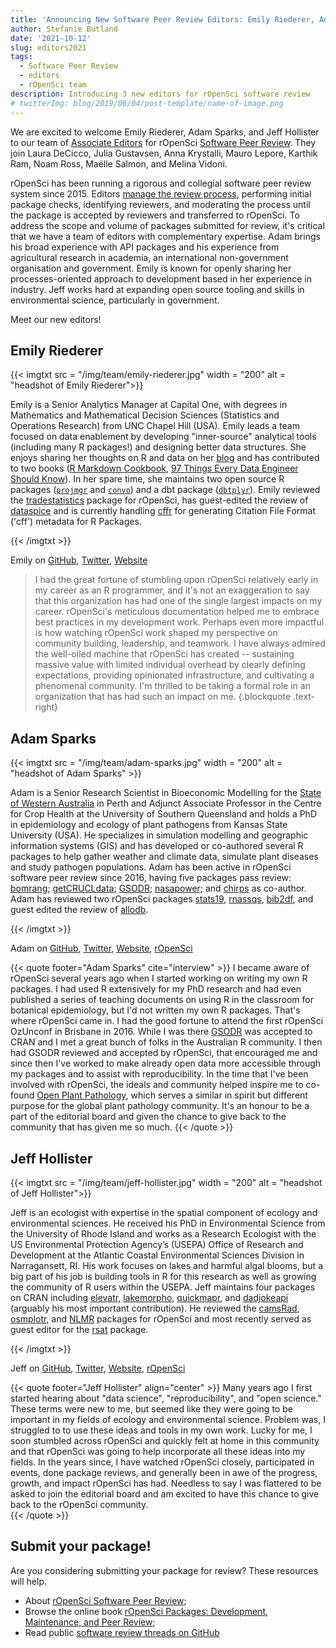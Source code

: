```yaml
---
title: 'Announcing New Software Peer Review Editors: Emily Riederer, Adam Sparks, and Jeff Hollister'
author: Stefanie Butland
date: '2021-10-12'
slug: editors2021
tags:
  - Software Peer Review
  - editors
  - rOpenSci team
description: Introducing 3 new editors for rOpenSci software review
# twitterImg: blog/2019/06/04/post-template/name-of-image.png
---
```

We are excited to welcome Emily Riederer, Adam Sparks, and Jeff Hollister to our team of [Associate Editors](/software-review/#editors) for rOpenSci [Software Peer Review](/software-review/). 
They join Laura DeCicco, Julia Gustavsen, Anna Krystalli, Mauro Lepore, Karthik Ram, Noam Ross, Maëlle Salmon, and Melina Vidoni. 

rOpenSci has been running a rigorous and collegial software peer review system since 2015. 
Editors [manage the review process](https://devguide.ropensci.org/editorguide.html), performing initial package checks, identifying reviewers, and moderating the process until the package is accepted by reviewers and transferred to rOpenSci. 
To address the scope and volume of packages submitted for review, it's critical that we have a team of editors with complementary expertise.
Adam brings his broad experience with API packages and his experience from agricultural research in academia, an international non-government organisation and government.
Emily is known for openly sharing her processes-oriented approach to development based in her experience in industry.
Jeff works hard at expanding open source tooling and skills in environmental science, particularly in government. 

Meet our new editors!

## Emily Riederer

{{< imgtxt src = "/img/team/emily-riederer.jpg" width = "200" alt = "headshot of Emily Riederer">}} 

Emily is a Senior Analytics Manager at Capital One, with degrees in Mathematics and Mathematical Decision Sciences (Statistics and Operations Research) from UNC Chapel Hill (USA). 
Emily leads a team focused on data enablement by developing "inner-source" analytical tools (including many R packages!) and designing better data structures. She enjoys sharing her thoughts on R and data on her [blog](https://emilyriederer.netlify.com/) and has contributed to two books ([R Markdown Cookbook](https://bookdown.org/yihui/rmarkdown-cookbook/), [97 Things Every Data Engineer Should Know](https://www.oreilly.com/library/view/97-things-every/9781492062400/)). In her spare time, she maintains two open source R packages ([`projmgr`](https://cran.r-project.org/package=projmgr) and [`convo`](https://github.com/emilyriederer/convo)) and a dbt package ([`dbtplyr`](https://github.com/emilyriederer/dbtplyr)). 
Emily reviewed the [tradestatistics](https://github.com/ropensci/software-review/issues/274) package for rOpenSci, has guest-edited the review of [dataspice](https://github.com/ropensci/software-review/issues/426) and is currently handling [cffr](https://github.com/ropensci/software-review/issues/463) for generating Citation File Format ('cff') metadata for R Packages.

{{< /imgtxt >}}

Emily on [GitHub](https://github.com/emilyriederer), [Twitter](https://twitter.com/emilyriederer), [Website](https://emilyriederer.netlify.com/)

>I had the great fortune of stumbling upon rOpenSci relatively early in my career as an R programmer, and it's not an exaggeration to say that this organization has had one of the single largest impacts on my career. rOpenSci's meticulous documentation helped me to embrace best practices in my development work. Perhaps even more impactful is how watching rOpenSci work shaped my perspective on community building, leadership, and teamwork. I have always admired the well-oiled machine that rOpenSci has created -- sustaining massive value with limited individual overhead by clearly defining expectations, providing opinionated infrastructure, and cultivating a phenomenal community. I'm thrilled to be taking a formal role in an organization that has had such an impact on me. 
{.blockquote .text-right}


## Adam Sparks

{{< imgtxt src = "/img/team/adam-sparks.jpg" width = "200" alt = "headshot of Adam Sparks" >}} 

Adam is a Senior Research Scientist in Bioeconomic Modelling for the [State of Western Australia](https://www.dpird.wa.gov.au/) in Perth and Adjunct Associate Professor in the Centre for Crop Health at the University of Southern Queensland and holds a PhD in epidemiology and ecology of plant pathogens from Kansas State University (USA). 
He specializes in simulation modelling and geographic information systems (GIS) and has developed or co-authored several R packages to help gather weather and climate data, simulate plant diseases and study pathogen populations. Adam has been active in rOpenSci software peer review since 2016, having five packages pass review: [bomrang](https://docs.ropensci.org/bomrang); [getCRUCLdata](https://docs.ropensci.org/getCRUCLdata); [GSODR](https://docs.ropensci.org/GSODR); [nasapower](https://docs.ropensci.org/nasapower); and [chirps](https://docs.ropensci.org/chirps/) as co-author.
Adam has reviewed two rOpenSci packages [stats19](https://github.com/ropensci/software-review/issues/266), [rnassqs](https://github.com/ropensci/software-review/issues/298), [bib2df](https://github.com/ropensci/software-review/issues/124), and guest edited the review of [allodb](https://github.com/ropensci/software-review/issues/436). 


{{< /imgtxt >}}

Adam on [GitHub](https://github.com/adamhsparks), [Twitter](https://twitter.com/adamhsparks), [Website](https://adamhsparks.com/), [rOpenSci](/author/adam-sparks/)

{{< quote footer="Adam Sparks" cite="interview" >}}
I became aware of rOpenSci several years ago when I started working on writing my own R packages. I had used R extensively for my PhD research and had even published a series of teaching documents on using R in the classroom for botanical epidemiology, but I'd not written my own R packages. That's where rOpenSci came in. I had the good fortune to attend the first rOpenSci OzUnconf in Brisbane in 2016. While I was there [GSODR](https://docs.ropensci.org/GSODR) was accepted to CRAN and I met a great bunch of folks in the Australian R community. I then had GSODR reviewed and accepted by rOpenSci, that encouraged me and since then I've worked to make already open data more accessible through my packages and to assist with reproducibility. In the time that I've been involved with rOpenSci, the ideals and community helped inspire me to co-found [Open Plant Pathology](https://www.openplantpathology.org), which serves a similar in spirit but different purpose for the global plant pathology community. It's an honour to be a part of the editorial board and given the chance to give back to the community that has given me so much.
{{< /quote >}}

## Jeff Hollister

{{< imgtxt src = "/img/team/jeff-hollister.jpg" width = "200" alt = "headshot of Jeff Hollister">}} 

Jeff is an ecologist with expertise in the spatial component of ecology and environmental sciences. He received his PhD in Environmental Science from the University of Rhode Island and works as a Research Ecologist with the US Environmental Protection Agency’s (USEPA) Office of Research and Development at the Atlantic Coastal Environmental Sciences Division in Narragansett, RI. His work focuses on lakes and harmful algal blooms, but a big part of his job is building tools in R for this research as well as growing the community of R users within the USEPA. Jeff maintains four packages on CRAN including [elevatr](https://cran.r-project.org/package=elevatr), [lakemorpho](https://cran.r-project.org/package=lakemorpho), [quickmapr](https://cran.r-project.org/package=quickmapr), and [dadjokeapi](https://cran.r-project.org/package=dadjokeapi) (arguably his most important contribution). He reviewed the [camsRad](https://github.com/ropensci/camsRad), [osmplotr](https://github.com/ropensci/osmplotr), and [NLMR](https://github.com/ropensci/NLMR) packages for rOpenSci and most recently served as guest editor for the [rsat](https://github.com/ropensci/rsat) package.

{{< /imgtxt >}}

Jeff on [GitHub](https://github.com/jhollist), [Twitter](https://twitter.com/jhollist), [Website](https://jwhollister.com/), [rOpenSci](/author/jeff-hollister/)

{{< quote footer="Jeff Hollister" align="center" >}}
Many years ago I first started hearing about "data science", "reproducibility", and "open science." These terms were new to me, but seemed like they were going to be important in my fields of ecology and environmental science. Problem was, I struggled to to use these ideas and tools in my own work. Lucky for me, I soon stumbled across rOpenSci and quickly felt at home in this community and that rOpenSci was going to help incorporate all these ideas into my fields. In the years since, I have watched rOpenSci closely, participated in events, done package reviews, and generally been in awe of the progress, growth, and impact rOpenSci has had. Needless to say I was flattered to be asked to join the editorial board and am excited to have this chance to give back to the rOpenSci community.  
{{< /quote >}}


## Submit your package!

Are you considering submitting your package for review? These resources will help.

- About [rOpenSci Software Peer Review](/software-review/);
- Browse the online book [rOpenSci Packages: Development, Maintenance, and Peer Review](https://devguide.ropensci.org/);
- Read public [software review threads on GitHub](https://github.com/ropensci/software-review/issues)

